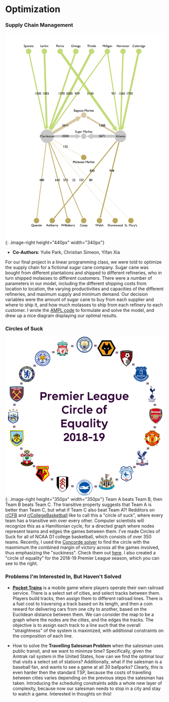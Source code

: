 ---
---

# Optimization

### **Supply Chain Management**
![](/assets/162_graph.png){: .image-right height="440px" width="340px"}
- **Co-Authors**: Yulie Park, Christian Simeon, Yifan Xia

For our final project in a linear programming class, we were told to optimize the supply chain for a fictional sugar cane company. Sugar cane was bought from different plantations and shipped to different refineries, who in turn shipped molasses to different customers. There were a number of parameters in our model, including the different shipping costs from location to location, the varying productivities and capacities of the different refineries, and maximum supply and minimum demand. Our decision variables were the amount of sugar cane to buy from each supplier and where to ship it, and how much molasses to ship from each refinery to each customer. I wrote the [AMPL code](/assets/162_ampl.mod.txt) to formulate and solve the model, and drew up a nice diagram displaying our optimal results.


### **Circles of Suck**

![](/assets/circle.png){: .image-right height="350px" width="350px"}
Team A beats Team B, then Team B beats Team C. The transitive property suggests that Team A is better than Team C, but what if Team C also beat Team A?! Redditors on [r/CFB](https://www.reddit.com/r/CFB/) and [r/CollegeBasketball](https://www.reddit.com/r/collegebasketball/) like to call this a "circle of suck", where every team has a transitive win over every other. Computer scientists will recognize this as a Hamiltonian cycle, for a directed graph where nodes represent teams and edges the games between them. I've made Circles of Suck for all of NCAA D1 college basketball, which consists of over 350 teams. Recently, I used the [Concorde solver](http://www.math.uwaterloo.ca/tsp/concorde.html) to find the circle with the maxmimum the combined margin of victory across all the games involved, thus emphasizing the "suckiness". Check them out [here](https://docs.google.com/spreadsheets/d/1CitF3V-Tllnj3VQM9zcF16iQcKSnn0cxGYHm3xkT5PQ/edit?usp=sharing). I also created a "circle of equality" for the 2018-19 Premier League season, which you can see to the right.

### **Problems I'm Interested In, But Haven't Solved**

- **[Pocket Trains](https://apps.apple.com/us/app/pocket-trains/id635931971)** is a mobile game where players operate their own railroad service. There is a select set of cities, and select tracks between them. Players build tracks, then assign them to different railroad lines. There is a fuel cost to traversing a track based on its length, and then a coin reward for delivering cars from one city to another, based on the Euclidean distance between them. We can consider the map to be a graph where the nodes are the cities, and the edges the tracks. The objective is to assign each track to a line such that the overall "straightness" of the system is maximized, with additional constraints on the composition of each line.

- How to solve the **Travelling Salesman Problem** when the salesman uses public transit, and we want to minimze time? Specifically, given the Amtrak rail system in the United States, how can we find the optimal tour that visits a select set of stations? Additionally, what if the salesman is a baseball fan, and wants to see a game at all 30 ballparks? Clearly, this is even harder then the standard TSP, because the costs of travelling between cities varies depending on the previous steps the salesman has taken. Introducing the scheduling constraints adds a whole new layer of complexity, because now our salesman needs to stop in a city and stay to watch a game. Interested in thoughts on this!
